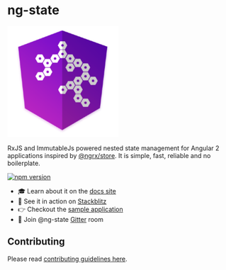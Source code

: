 # ng-state

![ng-state](/logo.png)

RxJS and ImmutableJs powered nested state management for Angular 2 applications inspired by [@ngrx/store](https://github.com/ngrx/store). It is simple, fast, reliable and no boilerplate.

[![npm version](https://badge.fury.io/js/ng-state.svg)](https://badge.fury.io/js/ng-state)

- 🎓 Learn about it on the [docs site](https://vytautas.gitbook.io/ng-state)
- 🚀 See it in action on [Stackblitz](https://stackblitz.com/edit/ng-state-sample-app)
- 👉 Checkout the [sample application](https://github.com/ng-state/example-app)
- 📣 Join @ng-state [Gitter](https://gitter.im/App-State-Management/ng-state) room


## Contributing
<a name="contributing"></a>
Please read [contributing guidelines here](https://github.com/ng-state/store/blob/master/CONTRIBUTING.md).
